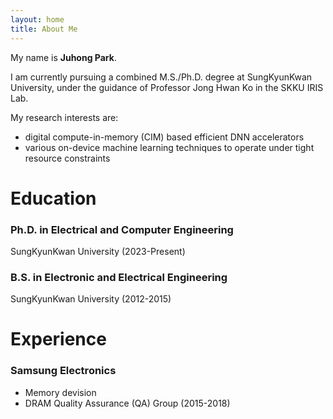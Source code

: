 ```yaml
---
layout: home
title: About Me
---
```

My name is **Juhong Park**. 

I am currently pursuing a combined M.S./Ph.D. degree at SungKyunKwan University, under the guidance of Professor Jong Hwan Ko in the SKKU IRIS Lab.

My research interests are:
- digital compute-in-memory (CIM) based efficient DNN accelerators
- various on-device machine learning techniques to operate under tight resource constraints

# **Education**
### Ph.D. in Electrical and Computer Engineering   
SungKyunKwan University (2023-Present)
### B.S. in Electronic and Electrical Engineering   
SungKyunKwan University (2012-2015)

# **Experience**
### Samsung Electronics
- Memory devision
- DRAM Quality Assurance (QA) Group (2015-2018)
